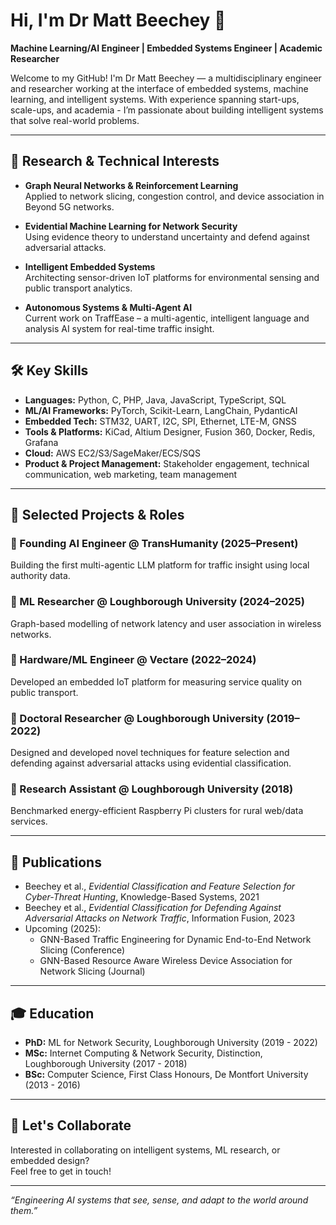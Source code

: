 # Hi, I'm Dr Matt Beechey 👋

**Machine Learning/AI Engineer | Embedded Systems Engineer | Academic Researcher**

Welcome to my GitHub! I'm Dr Matt Beechey — a multidisciplinary engineer and researcher working at the interface of embedded systems, machine learning, and intelligent systems. With experience spanning start-ups, scale-ups, and academia - I’m passionate about building intelligent systems that solve real-world problems.

---

## 🧠 Research & Technical Interests

- **Graph Neural Networks & Reinforcement Learning**  
  Applied to network slicing, congestion control, and device association in Beyond 5G networks.

- **Evidential Machine Learning for Network Security**  
  Using evidence theory to understand uncertainty and defend against adversarial attacks.

- **Intelligent Embedded Systems**  
  Architecting sensor-driven IoT platforms for environmental sensing and public transport analytics.

- **Autonomous Systems & Multi-Agent AI**  
  Current work on TraffEase – a multi-agentic, intelligent language and analysis AI system for real-time traffic insight.

---

## 🛠️ Key Skills

- **Languages:** Python, C, PHP, Java, JavaScript, TypeScript, SQL  
- **ML/AI Frameworks:** PyTorch, Scikit-Learn, LangChain, PydanticAI  
- **Embedded Tech:** STM32, UART, I2C, SPI, Ethernet, LTE-M, GNSS
- **Tools & Platforms:** KiCad, Altium Designer, Fusion 360, Docker, Redis, Grafana  
- **Cloud:** AWS EC2/S3/SageMaker/ECS/SQS  
- **Product & Project Management:** Stakeholder engagement, technical communication, web marketing, team management

---

## 📂 Selected Projects & Roles

### 🔹 Founding AI Engineer @ TransHumanity (2025–Present)
Building the first multi-agentic LLM platform for traffic insight using local authority data.

### 🔹 ML Researcher @ Loughborough University (2024–2025)
Graph-based modelling of network latency and user association in wireless networks.

### 🔹 Hardware/ML Engineer @ Vectare (2022–2024)
Developed an embedded IoT platform for measuring service quality on public transport.

### 🔹 Doctoral Researcher @ Loughborough University (2019–2022)
Designed and developed novel techniques for feature selection and defending against adversarial attacks using evidential classification.

### 🔹 Research Assistant @ Loughborough University (2018)
Benchmarked energy-efficient Raspberry Pi clusters for rural web/data services.

---

## 🧾 Publications

- Beechey et al., *Evidential Classification and Feature Selection for Cyber-Threat Hunting*, Knowledge-Based Systems, 2021  
- Beechey et al., *Evidential Classification for Defending Against Adversarial Attacks on Network Traffic*, Information Fusion, 2023  
- Upcoming (2025):  
  - GNN-Based Traffic Engineering for Dynamic End-to-End Network Slicing (Conference)
  - GNN-Based Resource Aware Wireless Device Association for Network Slicing (Journal)

---

## 🎓 Education

- **PhD:** ML for Network Security, Loughborough University (2019 - 2022)  
- **MSc:** Internet Computing & Network Security, Distinction, Loughborough University (2017 - 2018)  
- **BSc:** Computer Science, First Class Honours, De Montfort University (2013 - 2016)

---

## 🤝 Let's Collaborate

Interested in collaborating on intelligent systems, ML research, or embedded design?  
Feel free to get in touch!

---

_“Engineering AI systems that see, sense, and adapt to the world around them.”_
